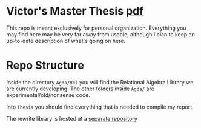 Victor's Master Thesis [pdf](http://victorcmiraldo.github.io/papers/MiraldoMsc.pdf)
===================================================================================

This repo is meant exclusively for personal organization. Everything you may find
here may be very far away from usable, although I plan to keep an up-to-date
description of what's going on here.

Repo Structure
==============

Inside the directory `Agda/Rel` you will find the Relational Algebra Library we are
currently developing. The other folders inside `Agda/` are experimental/old/nonsense code.

Into `Thesis` you should find everything that is needed to compile my report.

The rewrite library is hosted at a [separate repository](https://github.com/VictorCMiraldo/agda-rw)
